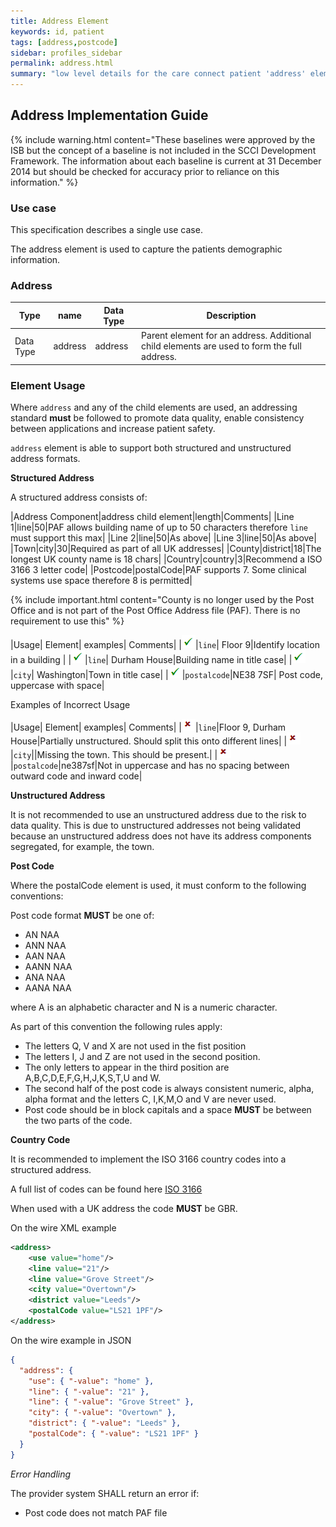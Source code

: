 ```yaml
---
title: Address Element
keywords: id, patient
tags: [address,postcode]
sidebar: profiles_sidebar
permalink: address.html
summary: "low level details for the care connect patient 'address' element"
---
```

## Address Implementation Guide ##

{% include warning.html content="These baselines were approved by the ISB but the concept of a baseline is not included in the SCCI Development Framework. The information about each baseline is current at 31 December 2014 but should be checked for accuracy prior to reliance on this information." %}

### Use case ###

This specification describes a single use case. 

The address element is used to capture the patients demographic information. 

### Address ###

|Type|name|Data Type|Description|
| ------------- | ------------- | ------------- | ------------- |
| Data Type| address| address | Parent element for an address. Additional child elements are used to form the full address. |

### Element Usage ###

Where `address` and any of the child elements are used, an addressing standard **must** be followed to promote data quality, enable consistency between applications and increase patient safety.

`address` element is able to support both structured and unstructured address formats.

**Structured Address**

A structured address consists of:

|Address Component|address child element|length|Comments|
|Line 1|line|50|PAF allows building name of up to 50 characters therefore `line` must support this max|
|Line 2|line|50|As above|
|Line 3|line|50|As above|
|Town|city|30|Required as part of all UK addresses|
|County|district|18|The longest UK county name is 18 chars|
|Country|country|3|Recommend a ISO 3166 3 letter code|
|Postcode|postalCode|PAF supports 7. Some clinical systems use space therefore 8 is permitted|

{% include important.html content="County is no longer used by the Post Office and is not part of the Post Office Address file (PAF). There is no requirement to use this" %}

|Usage| Element| examples| Comments|
|![Tick](images/tick.png)|`line`| Floor 9|Identify location in a building |
|![Tick](images/tick.png)|`line`| Durham House|Building name in title case|
|![Tick](images/tick.png)|`city`| Washington|Town in title case|
|![Tick](images/tick.png)|`postalcode`|NE38 7SF| Post code, uppercase with space|

Examples of Incorrect Usage

|Usage| Element| examples| Comments|
|![Cross](images/cross.png)|`line`|Floor 9, Durham House|Partially unstructured. Should split this onto different lines|
|![Cross](images/cross.png)|`city`||Missing the town. This should be present.|
|![Cross](images/cross.png)|`postalcode`|ne387sf|Not in uppercase and has no spacing between outward code and inward code|

**Unstructured Address**

It is not recommended to use an unstructured address due to the risk to data quality. This is due to unstructured addresses not being validated because an unstructured address does not have its address components segregated, for example, the town.

**Post Code**

Where the postalCode element is used, it must conform to the following conventions:

Post code format **MUST** be one of:

- AN NAA
- ANN NAA
- AAN NAA
- AANN NAA
- ANA NAA
- AANA NAA

where A is an alphabetic character and N is a numeric character.

As part of this convention the following rules apply:

- The letters Q, V and X are not used in the fist position
- The letters I, J and Z are not used in the second position.
- The only letters to appear in the third position are A,B,C,D,E,F,G,H,J,K,S,T,U and W.
- The second half of the post code is always consistent numeric, alpha, alpha format and the letters C, I,K,M,O and V are never used.
- Post code should be in block capitals and a space **MUST** be between the two parts of the code.

**Country Code**

It is recommended to implement the ISO 3166 country codes into a structured address.

A full list of codes can be found here [ISO 3166](https://www.iso.org/obp/ui/#search/code/)

When used with a UK address the code **MUST** be GBR.

On the wire XML example

```xml
<address>
	<use value="home"/>
	<line value="21"/>
	<line value="Grove Street"/>
	<city value="Overtown"/>
	<district value="Leeds"/>
	<postalCode value="LS21 1PF"/>
</address>
```

On the wire example in JSON

```json
{
  "address": {
    "use": { "-value": "home" },
    "line": { "-value": "21" },
	"line": { "-value": "Grove Street" },
    "city": { "-value": "Overtown" },
    "district": { "-value": "Leeds" },
    "postalCode": { "-value": "LS21 1PF" }
  }
}
```

*Error Handling*

The provider system SHALL return an error if:

- Post code does not match PAF file







